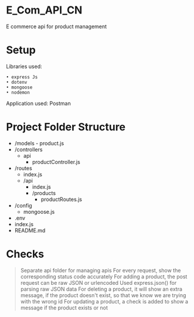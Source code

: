 # E_Com_API_CN
 E commerce api for product management





# Setup

Libraries used:

	• express Js
	• dotenv
	• mongoose
    • nodemon

Application used:
    Postman


# Project Folder Structure

- /models
        - product.js
- /controllers
    - api
        - productController.js
- /routes
    - index.js
    - /api
        - index.js
        - /products
            - productRoutes.js
- /config
    - mongoose.js
- .env
- index.js
- README.md


# Checks

> Separate api folder for managing apis
> For every request, show the corresponding status code accurately
> For adding a product, the post request can be raw JSON or urlencoded
> Used express.json() for parsing raw JSON data
> For deleting a product, it will show an extra message, if the product doesn't exist, so that we know we are trying with the wrong id
> For updating a product, a check is added to show a message if the product exists or not


